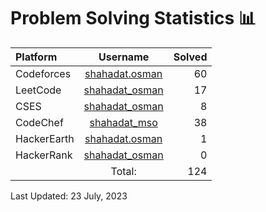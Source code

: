 # Problem Solving Statistics 📊 

| Platform | Username | Solved |
| :--- | :---: | -----------: |
| Codeforces | [shahadat.osman](https://codeforces.com/profile/shahadat.osman) | 60 |
| LeetCode | [shahadat_osman](https://leetcode.com/shahadat_osman) | 17 |
| CSES | [shahadat_osman](https://cses.fi/user/135904) | 8 |
| CodeChef | [shahadat_mso](https://www.codechef.com/users/shahadat_mso) | 38 |
| HackerEarth | [shahadat.osman](https://www.hackerearth.com/@shahadat.osman) | 1 |
| HackerRank | [shahadat_osman](https://www.hackerrank.com/shahadat_osman) | 0 |
|  | Total: | 124 |

Last Updated: 23 July, 2023
